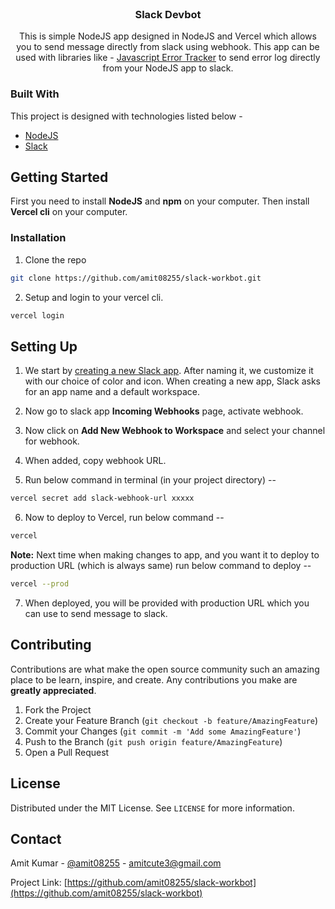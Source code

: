 
<!-- PROJECT LOGO -->
<br />
<p align="center">

  <h3 align="center">Slack Devbot</h3>

  <p align="center">
    This is simple NodeJS app designed in NodeJS and Vercel which allows you to send message directly from slack using webhook. This app can be used with libraries like - <a href="https://github.com/amit08255/error-tracer">Javascript Error Tracker</a> to send error log directly from your NodeJS app to slack.
    <br />
  </p>
</p>

### Built With
This project is designed with technologies listed below - 
* [NodeJS](https://nodejs.org)
* [Slack](https://slack.com)



<!-- GETTING STARTED -->
## Getting Started

First you need to install **NodeJS** and **npm** on your computer.
Then install **Vercel cli** on your computer.


### Installation

1. Clone the repo
```sh
git clone https://github.com/amit08255/slack-workbot.git
```

2. Setup and login to your vercel cli.
```sh
vercel login
```


<!-- USAGE EXAMPLES -->
## Setting Up

1. We start by [creating a new Slack app](https://api.slack.com/apps/new). After naming it, we customize it with our choice of color and icon. When creating a new app, Slack asks for an app name and a default workspace.

2. Now go to slack app **Incoming Webhooks** page, activate webhook.

3. Now click on **Add New Webhook to Workspace** and select your channel for webhook.

4. When added, copy webhook URL.

5. Run below command in terminal (in your project directory) --

```sh
vercel secret add slack-webhook-url xxxxx
```

6. Now to deploy to Vercel, run below command --

```sh
vercel
```

**Note:** Next time when making changes to app, and you want it to deploy to production URL (which is always same) run below command to deploy --

```sh
vercel --prod
```
7. When deployed, you will be provided with production URL which you can use to send message to slack.

<!-- CONTRIBUTING -->
## Contributing

Contributions are what make the open source community such an amazing place to be learn, inspire, and create. Any contributions you make are **greatly appreciated**.

1. Fork the Project
2. Create your Feature Branch (`git checkout -b feature/AmazingFeature`)
3. Commit your Changes (`git commit -m 'Add some AmazingFeature'`)
4. Push to the Branch (`git push origin feature/AmazingFeature`)
5. Open a Pull Request



<!-- LICENSE -->
## License

Distributed under the MIT License. See `LICENSE` for more information.



<!-- CONTACT -->
## Contact

Amit Kumar - [@amit08255](https://twitter.com/amit08255) - amitcute3@gmail.com

Project Link: [https://github.com/amit08255/slack-workbot](https://github.com/amit08255/slack-workbot)

